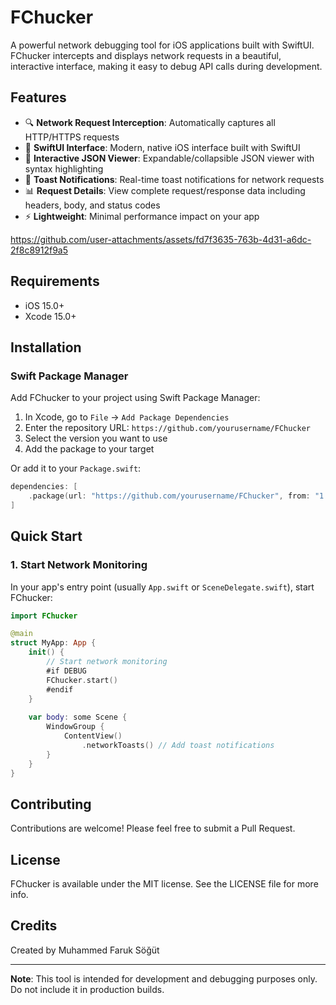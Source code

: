 # FChucker

A powerful network debugging tool for iOS applications built with SwiftUI. FChucker intercepts and displays network requests in a beautiful, interactive interface, making it easy to debug API calls during development.

## Features

- 🔍 **Network Request Interception**: Automatically captures all HTTP/HTTPS requests
- 📱 **SwiftUI Interface**: Modern, native iOS interface built with SwiftUI
- 🎨 **Interactive JSON Viewer**: Expandable/collapsible JSON viewer with syntax highlighting
- 🔔 **Toast Notifications**: Real-time toast notifications for network requests
- 📊 **Request Details**: View complete request/response data including headers, body, and status codes
- ⚡ **Lightweight**: Minimal performance impact on your app

https://github.com/user-attachments/assets/fd7f3635-763b-4d31-a6dc-2f8c8912f9a5


## Requirements

- iOS 15.0+
- Xcode 15.0+

## Installation

### Swift Package Manager

Add FChucker to your project using Swift Package Manager:

1. In Xcode, go to `File` → `Add Package Dependencies`
2. Enter the repository URL: `https://github.com/yourusername/FChucker`
3. Select the version you want to use
4. Add the package to your target

Or add it to your `Package.swift`:

```swift
dependencies: [
    .package(url: "https://github.com/yourusername/FChucker", from: "1.0.0")
]
```

## Quick Start

### 1. Start Network Monitoring

In your app's entry point (usually `App.swift` or `SceneDelegate.swift`), start FChucker:

```swift
import FChucker

@main
struct MyApp: App {
    init() {
        // Start network monitoring
        #if DEBUG
        FChucker.start()
        #endif
    }
    
    var body: some Scene {
        WindowGroup {
            ContentView()
                .networkToasts() // Add toast notifications
        }
    }
}
```

## Contributing

Contributions are welcome! Please feel free to submit a Pull Request.

## License

FChucker is available under the MIT license. See the LICENSE file for more info.

## Credits

Created by Muhammed Faruk Söğüt

---

**Note**: This tool is intended for development and debugging purposes only. Do not include it in production builds.
